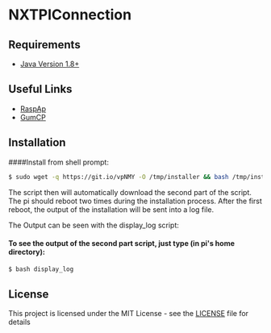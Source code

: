 # NXTPIConnection

## Requirements
* [Java Version 1.8+](https://java.com/en/download/)

## Useful Links
* [RaspAp](https://github.com/billz/raspap-webgui)
* [GumCP](https://github.com/gumslone/GumCP)

## Installation

####Install from shell prompt:
```sh
$ sudo wget -q https://git.io/vpNMY -O /tmp/installer && bash /tmp/installer
```

The script then will automatically download the second part of the script.
The pi should reboot two times during the installation process.
After the first reboot, the output of the installation will be sent into a log file.

The Output can be seen with the display_log script:

#### To see the output of the second part script, just type (in pi's home directory):
```sh
$ bash display_log
```

## License

This project is licensed under the MIT License - see the [LICENSE](LICENSE) file for details
